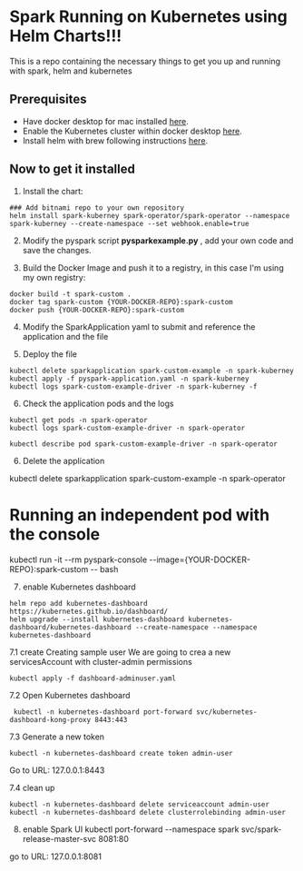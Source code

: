 # Spark Running on Kubernetes using Helm Charts!!!

This is a repo containing the necessary things to get you up and running with spark, helm and kubernetes

## Prerequisites

- Have docker desktop for mac installed [here](https://docs.docker.com/desktop/install/mac-install/).
- Enable the Kubernetes cluster within docker desktop [here](https://docs.docker.com/desktop/kubernetes/).
- Install helm with brew following instructions [here](https://docs.docker.com/desktop/install/mac-install/).

## Now to get it installed

1. Install the chart:

```console
### Add bitnami repo to your own repository
helm install spark-kuberney spark-operator/spark-operator --namespace spark-kuberney --create-namespace --set webhook.enable=true
```

2. Modify the pyspark script **pysparkexample.py** , add your own code and save the changes.

3. Build the Docker Image and push it to a registry, in this case I'm using my own registry:

```console
docker build -t spark-custom .
docker tag spark-custom {YOUR-DOCKER-REPO}:spark-custom 
docker push {YOUR-DOCKER-REPO}:spark-custom             
```

4. Modify the SparkApplication yaml to submit and reference the application and the file

5. Deploy the file

```console
kubectl delete sparkapplication spark-custom-example -n spark-kuberney
kubectl apply -f pyspark-application.yaml -n spark-kuberney
kubectl logs spark-custom-example-driver -n spark-kuberney -f
```
6. Check the application pods and the logs

```console
kubectl get pods -n spark-operator
kubectl logs spark-custom-example-driver -n spark-operator
```

```console
kubectl describe pod spark-custom-example-driver -n spark-operator
```
6. Delete the application

kubectl delete sparkapplication spark-custom-example -n spark-operator

# Running an independent pod with the console

kubectl run -it --rm pyspark-console --image={YOUR-DOCKER-REPO}:spark-custom -- bash

7. enable Kubernetes dashboard
```console
helm repo add kubernetes-dashboard https://kubernetes.github.io/dashboard/
helm upgrade --install kubernetes-dashboard kubernetes-dashboard/kubernetes-dashboard --create-namespace --namespace kubernetes-dashboard
```
7.1 create Creating sample user
We are going to crea a new servicesAccount with cluster-admin permissions
```console
kubectl apply -f dashboard-adminuser.yaml
```

7.2 Open Kubernetes dashboard
```console
 kubectl -n kubernetes-dashboard port-forward svc/kubernetes-dashboard-kong-proxy 8443:443
```

7.3 Generate a new token
```console
kubectl -n kubernetes-dashboard create token admin-user
```
Go to URL: 127.0.0.1:8443

7.4 clean up
```console
kubectl -n kubernetes-dashboard delete serviceaccount admin-user
kubectl -n kubernetes-dashboard delete clusterrolebinding admin-user
```
8. enable Spark UI
kubectl port-forward --namespace spark svc/spark-release-master-svc 8081:80

go to URL: 127.0.0.1:8081

